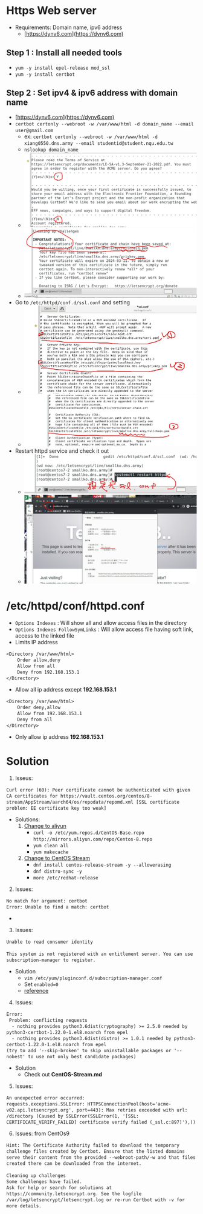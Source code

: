 # **Https Web server**
- Requirements: Domain name, ipv6 address
    - [https://dynv6.com](https://dynv6.com)
## **Step 1 : Install all needed tools**
- `yum -y install epel-release mod_ssl`
- `yum -y install certbot`
## **Step 2 : Set ipv4 & ipv6 address with domain name**
- [https://dynv6.com](https://dynv6.com)
- `certbot certonly --webroot -w /var/www/html -d domain_name --email user@gmail.com`
    - ex: `certbot certonly --webroot -w /var/www/html -d xiang0550.dns.army --email studentid@student.nqu.edu.tw`
    - `nslookup domain_name` 
    - ![certbot01](Img/W14/certbot01.jpeg)
    - ![certbot02](Img/W14/certbot02.jpeg)
- Go to `/etc/httpd/conf.d/ssl.conf` and setting
    - ![ssl01](Img/W14/ssl01.jpeg)
    - ![ssl02](Img/W14/ssl02.jpeg)
- Restart httpd service and check it out
    - ![https01](Img/W14/https01.jpeg)
    - ![https02](Img/W14/https02.jpeg)

# **/etc/httpd/conf/httpd.conf**
- `Options Indexes` : Will show all and allow access files in the directory
- `Options Indexes FollowSymLinks` : Will allow access file having soft link, access to the linked file
- Limits IP address
```
<Directory /var/www/html>
    Order allow,deny
    Allow from all
    Deny from 192.168.153.1
</Directory>
```
- Allow all ip address except **192.168.153.1**
```
<Directory /var/www/html>
    Order deny,allow
    Allow from 192.168.153.1
    Deny from all
</Directory>
```
- Only allow ip address **192.168.153.1**
# **Solution**
1. Isseus:
```
Curl error (60): Peer certificate cannot be authenticated with given CA certificates for https://vault.centos.org/centos/8-stream/AppStream/aarch64/os/repodata/repomd.xml [SSL certificate problem: EE certificate key too weak]
```
- Solutions:
    1. [Change to aliyun](https://blog.csdn.net/qq_36393978/article/details/128074095)
        - `curl -o /etc/yum.repos.d/CentOS-Base.repo http://mirrors.aliyun.com/repo/Centos-8.repo`
        - `yum clean all`
        - `yum makecache`
    2. [Change to CentOS Stream](https://benjr.tw/104230)
        - `dnf install centos-release-stream -y --allowerasing`
        - `dnf distro-sync -y`
        - `more /etc/redhat-release`

2. Issues:
```
No match for argument: certbot
Error: Unable to find a match: certbot
```
- 

3. Issues:
```
Unable to read consumer identity

This system is not registered with an entitlement server. You can use subscription-manager to register.
```
- Solution
    - `vim /etc/yum/pluginconf.d/subscription-manager.conf`
    - Set `enabled=0`
    - [reference](https://www.cnblogs.com/ajunyu/p/13297449.html)

4. Issues:
```
Error: 
 Problem: conflicting requests
  - nothing provides python3.6dist(cryptography) >= 2.5.0 needed by python3-certbot-1.22.0-1.el8.noarch from epel
  - nothing provides python3.6dist(distro) >= 1.0.1 needed by python3-certbot-1.22.0-1.el8.noarch from epel
(try to add '--skip-broken' to skip uninstallable packages or '--nobest' to use not only best candidate packages)
```
- Solution
    - Check out **CentOS-Stream.md**

5. Issues:
```
An unexpected error occurred:
requests.exceptions.SSLError: HTTPSConnectionPool(host='acme-v02.api.letsencrypt.org', port=443): Max retries exceeded with url: /directory (Caused by SSLError(SSLError(1, '[SSL: CERTIFICATE_VERIFY_FAILED] certificate verify failed (_ssl.c:897)'),))
```

6. Issues: from CentOs9
```
Hint: The Certificate Authority failed to download the temporary challenge files created by Certbot. Ensure that the listed domains serve their content from the provided --webroot-path/-w and that files created there can be downloaded from the internet.

Cleaning up challenges
Some challenges have failed.
Ask for help or search for solutions at https://community.letsencrypt.org. See the logfile /var/log/letsencrypt/letsencrypt.log or re-run Certbot with -v for more details.
```
